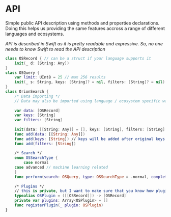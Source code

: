 # API
Simple public API description using methods and properties declarations. Doing this helps us providing the same features accross a range of different languages and ecosystems.

_API is described in Swift as it is pretty readable and expressive. So, no one needs to know Swift to read the API description_
```swift
class OSRecord { // can be a struct if your language supports it
    init(_ d: [String: Any])
}
class OSQuery {
    var limit: UInt8 = 25 // max 256 results
    init(_ s: String, keys: [String]? = nil, filters: [String]? = nil)
}
class OrionSearch {
    /* Data importing */
    // Data may also be imported using language / ecosystem specific way of managing data (ex: CoreData, ...)
    
    var data: [OSRecord]
    var keys: [String]
    var filters: [String]
    
    init(data: [[String: Any]] = [], keys: [String], filters: [String] = []) // keys should be ordered by priority
    func add(data: [[String: Any]])
    func add(keys: [String]) // keys will be added after original keys
    func add(filters: [String])
    
    /* Search */
    enum OSSearchType {
        case normal
	case advanced // machine learning related
    }
    func perform(search: OSQuery, type: OSSearchType = .normal, completion: (OSRecord) -> Void) throws
    
    /* Plugins */
    // this is private, but I want to make sure that you know how plugins work
    typealias OSPlugin = ([[OSRecord]]) -> [OSRecord]
    private var plugins: Array<OSPlugin> = []
    func registerPlugin(_ plugin: OSPlugin)
}
```
